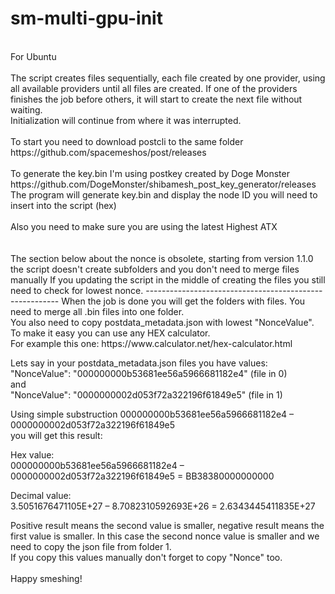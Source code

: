 # sm-multi-gpu-init
<br />
For Ubuntu<br />
<br />
The script creates files sequentially, each file created by one provider, using all available providers until all files are created.
If one of the providers finishes the job before others, it will start to create the next file without waiting.<br />
Initialization will continue from where it was interrupted.<br />
<br />
To start you need to download postcli to the same folder<br />
https://github.com/spacemeshos/post/releases<br />
<br />
To generate the key.bin I'm using postkey created by Doge Monster<br />
https://github.com/DogeMonster/shibamesh_post_key_generator/releases<br />
The program will generate key.bin and display the node ID you will need to insert into the script (hex)<br />
<br />
Also you need to make sure you are using the latest Highest ATX<br />
<br />
<br />
The section below about the nonce is obsolete, starting from version 1.1.0 the script doesn't create subfolders and you don't need to merge files manually<be />
If you updating the script in the middle of creating the files you still need to check for lowest nonce.
--------------------------------------------------------</be />
When the job is done you will get the folders with files. You need to merge all .bin files into one folder.<br />
You also need to copy postdata_metadata.json with lowest "NonceValue".<br />
To make it easy you can use any HEX calculator.<br />
For example this one: https://www.calculator.net/hex-calculator.html<br />

Lets say in your postdata_metadata.json files you have values:<br />
"NonceValue": "000000000b53681ee56a5966681182e4" (file in 0)<br />
and<br />
"NonceValue": "0000000002d053f72a322196f61849e5" (file in 1)<br />

Using simple substruction 000000000b53681ee56a5966681182e4 – 0000000002d053f72a322196f61849e5<br />
you will get this result:<br />

Hex value:<br />
000000000b53681ee56a5966681182e4 – 0000000002d053f72a322196f61849e5 = BB38380000000000<br />

Decimal value:<br />
3.5051676471105E+27 – 8.7082310592693E+26 = 2.6343445411835E+27<br />

Positive result means the second value is smaller, negative result means the first value is smaller.
In this case the second nonce value is smaller and we need to copy the json file from folder 1.<br />
If you copy this values manually don't forget to copy "Nonce" too.<br />
<br />
Happy smeshing!
